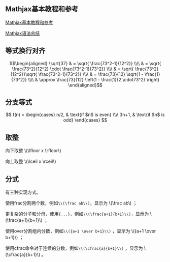 <script src="https://cdn.bootcss.com/mathjax/2.7.7/MathJax.js?config=TeX-AMS-MML_HTMLorMML"></script>


## Mathjax基本教程和参考

[Mathjax基本教程和参考](https://www.dazhuanlan.com/2020/01/06/5e129614e5742/)


[Mathjax语法总结](https://blog.csdn.net/ajacker/article/details/80301378)


## 等式换行对齐

$$\begin{aligned}
\sqrt{37} & = \sqrt{ \frac{73^2-1}{12^2}} \\\\
& = \sqrt{ \frac{73^2}{12^2} \cdot \frac{73^2-1}{73^2}} \\\\
& = \sqrt{ \frac{73^2}{12^2}}\sqrt{ \frac{73^2-1}{73^2}} \\\\
& = \frac{73}{12} \sqrt{1 - \frac{1}{73^2}} \\\\
& \approx \frac{73}{12} \left(1 - \frac{1}{2 \cdot73^2} \right)
\end{aligned}$$


## 分支等式

$$
f(n) =
\begin{cases}
n/2,  & \text{if $n$ is even} \\\\
3n+1, & \text{if $n$ is odd}
\end{cases}
$$

## 取整

向下取整 \\(\lfloor x \rfloor\\)

向上取整 \\(\lceil x \rceil\\)


## 分式

有三种实现方式。

使用frac分割两个数，例如`\\(\frac ab\\)`，显示为 \\(\frac ab\\) ；

更复杂的分子和分母，使用`{...}`，例如` \\(\frac{a+1}{b+1}\\) `，显示为 \\(\frac{a+1}{b+1}\\) ；

使用over分割组内分数，例如`\\({a+1 \over b+1}\\)` ，显示为 \\({a+1 \over b+1}\\) ；

使用cfrac命令对于连续的分数，例如`\\(\cfrac{a}{b+1}\\)` ，显示为 \\(\cfrac{a}{b+1}\\) 。